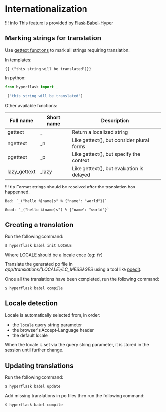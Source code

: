 # Internationalization

!!! info
    This feature is provided by [Flask-Babel-Hyper](https://github.com/hyperflask/flask-babel-hyper)

## Marking strings for translation

Use [gettext functions](https://docs.python.org/3/library/gettext.html#module-gettext) to mark all strings requiring translation.

In templates:

```jinja
{{_("this string will be translated")}}
```

In python:

```py
from hyperflask import _

_("this string will be translated")
```

Other available functions:

|Full name|Short name|Description|
|---|---|---|
|gettext|_|Return a localized string|
|ngettext|_n|Like gettext(), but consider plural forms|
|pgettext|_p|Like gettext(), but specify the context|
|lazy_gettext|_lazy|Like gettext(), but evaluation is delayed|

!!! tip
    Format strings should be resolved after the translation has happenned.

    Bad: `_("hello %(name)s" % {"name": "world"})`

    Good: `_("hello %(name)s") % {"name": "world"}`

## Creating a translation

Run the following command:

```
$ hyperflask babel init LOCALE
```

Where LOCALE should be a locale code (eg: `fr`)

Translate the generated po file in *app/translations/{LOCALE}/LC_MESSAGES* using a tool like [poedit](https://poedit.net/).

Once all the translations have been completed, run the following command:

```
$ hyperflask babel compile
```

## Locale detection

Locale is automatically selected from, in order:

 - the `locale` query string parameter
 - the browser's Accept-Language header
 - the default locale

When the locale is set via the query string parameter, it is stored in the session until further change.

## Updating translations

Run the following command:

```
$ hyperflask babel update
```

Add missing translations in po files then run the following command:

```
$ hyperflask babel compile
```